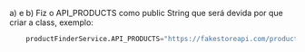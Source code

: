 a) e b)
Fiz o API_PRODUCTS como public String que será devida por que criar a class, exemplo:
```python
    productFinderService.API_PRODUCTS="https://fakestoreapi.com/products/";
```